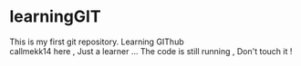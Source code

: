 # learningGIT
This is my first git repository. Learning GIThub
<br>
callmekk14 here , Just a learner ...
The code is still running , Don't touch it !

